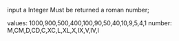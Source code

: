 input a Integer
Must be returned a roman number;

values: 1000,900,500,400,100,90,50,40,10,9,5,4,1
number:          M,CM,D,CD,C,XC,L,XL,X,IX,V,IV,I